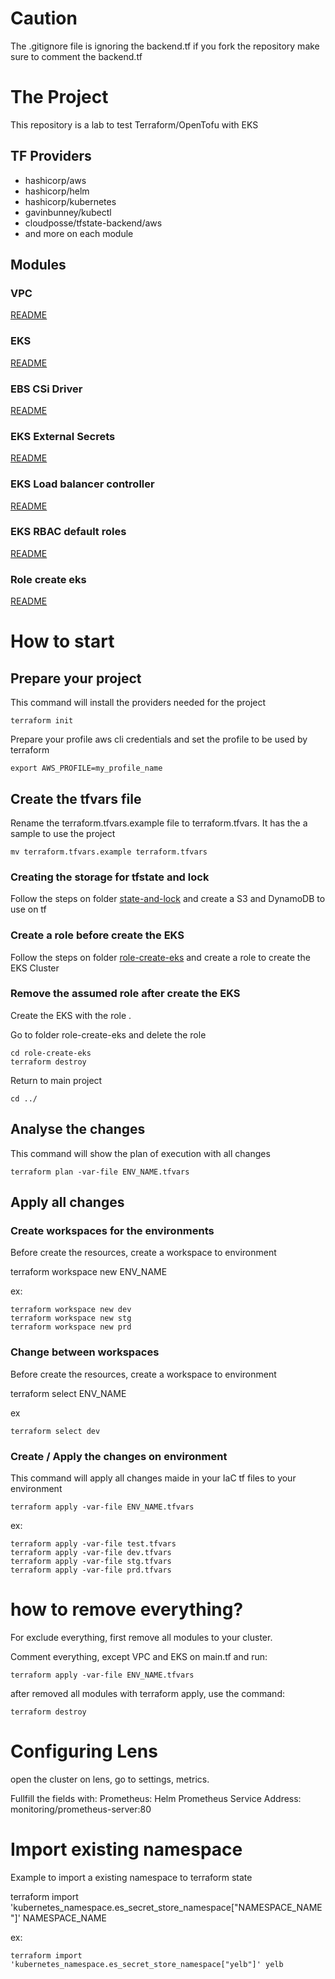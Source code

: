 # Caution

The .gitignore file is ignoring the backend.tf
if you fork the repository make sure to comment the backend.tf

# The Project

This repository is a lab to test Terraform/OpenTofu with EKS

## TF Providers

- hashicorp/aws
- hashicorp/helm
- hashicorp/kubernetes
- gavinbunney/kubectl
- cloudposse/tfstate-backend/aws
- and more on each module

## Modules

### VPC

[README](modules/vpc/README.md)

### EKS

[README](modules/eks/README.md)

### EBS CSi Driver

[README](eks-ebs-csi-driver/README.md)

### EKS External Secrets

[README](modules/eks-external-secrets/README.md)

### EKS Load balancer controller

[README](modules/eks-load-balancer-controller/README.md)

### EKS RBAC default roles

[README](modules/eks-rbac-default-roles/README.md)

### Role create eks

[README](role-create-eks/README.md)


# How to start

## Prepare your project

This command will install the providers needed for the project

```
terraform init
```

Prepare your profile aws cli credentials and set the profile to be used by terraform

```
export AWS_PROFILE=my_profile_name
```

## Create the tfvars file

Rename the terraform.tfvars.example file to terraform.tfvars. It has the a sample to use the project

```
mv terraform.tfvars.example terraform.tfvars
```

### Creating the storage for tfstate and lock

Follow the steps on folder [state-and-lock](./state-and-lock/README.md) and create a S3 and DynamoDB to use on tf

### Create a role before create the EKS

Follow the steps on folder [role-create-eks](./role-create-eks/README.md) and create a role to create the EKS Cluster

### Remove the assumed role after create the EKS

Create the EKS with the role .

Go to folder role-create-eks and delete the role

```
cd role-create-eks
terraform destroy
```

Return to main project

```
cd ../
```


## Analyse the changes

This command will show the plan of execution with all changes

```
terraform plan -var-file ENV_NAME.tfvars
```

## Apply all changes

### Create workspaces for the environments

Before create the resources, create a workspace to environment

terraform workspace new ENV_NAME

ex:
```
terraform workspace new dev
terraform workspace new stg
terraform workspace new prd
```


### Change between workspaces

Before create the resources, create a workspace to environment

terraform select ENV_NAME

ex
```
terraform select dev
```


### Create / Apply the changes on environment

This command will apply all changes maide in your IaC tf files to your environment

```
terraform apply -var-file ENV_NAME.tfvars
```

ex:
```
terraform apply -var-file test.tfvars
terraform apply -var-file dev.tfvars
terraform apply -var-file stg.tfvars
terraform apply -var-file prd.tfvars
```


# how to remove everything?

For exclude everything, first remove all modules to your cluster.

Comment everything, except VPC and EKS on main.tf and run:

```
terraform apply -var-file ENV_NAME.tfvars
```

after removed all modules with terraform apply, use the command:

```
terraform destroy
```

# Configuring Lens

open the cluster on lens, go to settings, metrics.

Fullfill the fields with:
Prometheus: Helm
Prometheus Service Address: monitoring/prometheus-server:80


# Import existing namespace

Example to import a existing namespace to terraform state

terraform import 'kubernetes_namespace.es_secret_store_namespace["NAMESPACE_NAME"]' NAMESPACE_NAME

ex:

```
terraform import 'kubernetes_namespace.es_secret_store_namespace["yelb"]' yelb
```
